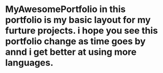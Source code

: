 # MyAwesomePortfolio in this portfolio is my basic layout for my furture projects. i hope you see this portfolio change as time goes by annd i get better at using more languages. 
